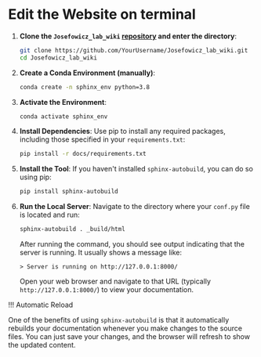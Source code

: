 # Edit the Website on terminal

1. **Clone the `Josefowicz_lab_wiki` [repository](https://github.com/ReshmaRamaiah10/Josefowicz_lab_wiki) and enter the directory**:
   ```bash
   git clone https://github.com/YourUsername/Josefowicz_lab_wiki.git
   cd Josefowicz_lab_wiki
   ```

2. **Create a Conda Environment (manually)**:
   ```bash
   conda create -n sphinx_env python=3.8
   ```

3. **Activate the Environment**:
   ```bash
   conda activate sphinx_env
   ```

4. **Install Dependencies**:
   Use pip to install any required packages, including those specified in your `requirements.txt`:
   ```bash
   pip install -r docs/requirements.txt
   ```

5. **Install the Tool**:
   If you haven't installed `sphinx-autobuild`, you can do so using pip:
   ```bash
   pip install sphinx-autobuild
   ```

6. **Run the Local Server**:
   Navigate to the directory where your `conf.py` file is located and run:
   ```bash
   sphinx-autobuild . _build/html
   ```
   After running the command, you should see output indicating that the server is running. It usually shows a message like:
   ```arduino
   > Server is running on http://127.0.0.1:8000/
   ```
   Open your web browser and navigate to that URL (typically `http://127.0.0.1:8000/`) to view your documentation.

!!! Automatic Reload

   One of the benefits of using `sphinx-autobuild` is that it automatically rebuilds your documentation whenever you make changes to the source files. You can just save your changes, and the browser will refresh to show the updated content.
